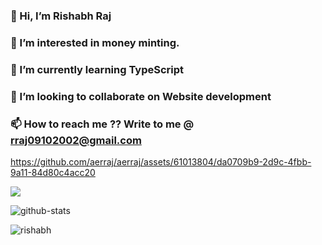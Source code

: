
### 👋 Hi, I’m Rishabh Raj
### 👀 I’m interested in money minting.
### 🌱 I’m currently learning TypeScript
### 💞️ I’m looking to collaborate on Website development
### 📫 How to reach me ?? Write to me @ rraj09102002@gmail.com



https://github.com/aerraj/aerraj/assets/61013804/da0709b9-2d9c-4fbb-9a11-84d80c4acc20

<p> 
    <img src="https://media.githubusercontent.com/media/janleigh/wallpapers/master/Anime/dualchrome-crane.png">
</p>

<!---
aerraj/aerraj is a ✨ special ✨ repository because its `README.md` (this file) appears on your GitHub prof

https://github.com/aerraj/aerraj/assets/61013804/da0709b9-2d9c-4fbb-9a11-84d80c4acc20

ile.
You can click the Preview link to take a look at your changes.
--->

<div style="display=flex;">
<p><img src="https://github-readme-streak-stats.herokuapp.com/?user=aerraj&theme=dark&theme=vue-dark" alt="github-stats"></p>
        <p><img src="https://github-readme-stats.vercel.app/api/top-langs?username=aerraj&show_icons=true&locale=en&layout=compact" alt="rishabh" /></p>
  </div>

